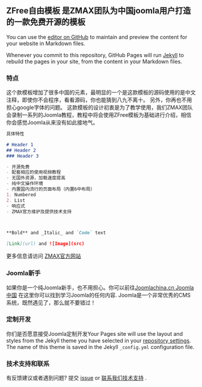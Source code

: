 ## ZFree自由模板 是ZMAX团队为中国joomla用户打造的一款免费开源的模板

You can use the [editor on GitHub](https://github.com/zmax99/zfree/edit/master/README.md) to maintain and preview the content for your website in Markdown files.

Whenever you commit to this repository, GitHub Pages will run [Jekyll](https://jekyllrb.com/) to rebuild the pages in your site, from the content in your Markdown files.

### 特点

这个款模板增加了很多中国的元素，最明显的一个是这款模板的源码使用的是中文注释，即使你不会程序，看看源码，你也能猜到八九不离十。
另外，你再也不用担心google字体的问题。
这款模板的设计初衷是为了教学使用，我们ZMAX团队会录制一系列的Joomla教程，教程中将会使用ZFree模板为基础进行介绍，相信你会感觉Joomla从来没有如此接地气。

```markdown
具体特性

# Header 1
## Header 2
### Header 3

- 开源免费
- 配套相应的使用视频教程
- 无国外资源，加载速度提高
- 纯中文操作环境
- 内置国内流行的页面布局（内置6中布局）
1. Numbered
2. List	
- 响应式
- ZMAX官方维护及提供技术支持



**Bold** and _Italic_ and `Code` text

[Link](url) and ![Image](src)
```

更多信息请访问  [ZMAX官方网站](http://www.zmax99.com)

### Joomla新手

如果你是一个纯Joomla新手，也不用担心。你可以前往[Joomlachina.cn Joomla中国](http://www.joomlachina.cn) 在这里你可以找到学习Joomla的任何内容.
Joomla是一个非常优秀的CMS系统，既然遇见了，那么就不要错过！

### 定制开发

你们是否愿意接受Joomla定制开发Your Pages site will use the layout and styles from the Jekyll theme you have selected in your [repository settings](https://github.com/zmax99/zfree/settings). The name of this theme is saved in the Jekyll `_config.yml` configuration file.

### 技术支持和联系

有反馈建议或者遇到问题? 提交 [issue](ttps://github.com/zmax99/zfree/issues) or [联系我们技术支持](http://www.zmax99.com) .
